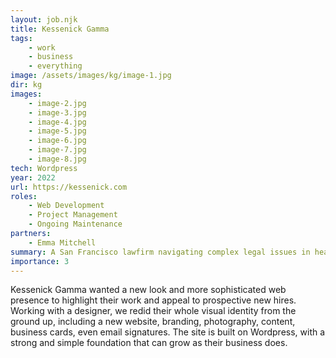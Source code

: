 ```yaml
---
layout: job.njk
title: Kessenick Gamma
tags: 
    - work
    - business
    - everything
image: /assets/images/kg/image-1.jpg
dir: kg
images:
    - image-2.jpg
    - image-3.jpg
    - image-4.jpg
    - image-5.jpg
    - image-6.jpg
    - image-7.jpg
    - image-8.jpg
tech: Wordpress
year: 2022
url: https://kessenick.com
roles:
    - Web Development
    - Project Management
    - Ongoing Maintenance
partners:
    - Emma Mitchell
summary: A San Francisco lawfirm navigating complex legal issues in healthcare, technology, and beyond.
importance: 3
---
```


Kessenick Gamma wanted a new look and more sophisticated web presence to highlight their work and appeal to prospective new hires. Working with a designer, we redid their whole visual identity from the ground up, including a new website, branding, photography, content, business cards, even email signatures. The site is built on Wordpress, with a strong and simple foundation that can grow as their business does. 